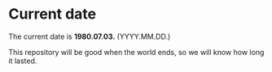 # Current date

The current date is **1980.07.03.** (YYYY.MM.DD.)

This repository will be good when the world ends, so we will know how long it lasted.
